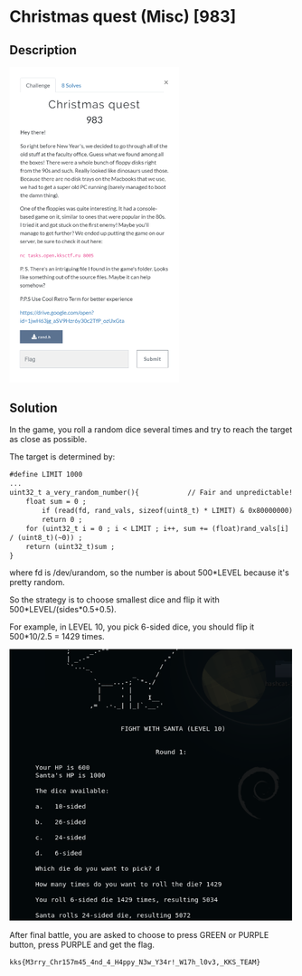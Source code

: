 # Christmas quest (Misc) \[983\]

## __Description__

<img src="chall.png" width="300">

## __Solution__

In the game, you roll a random dice several times and try to reach the target as close as possible.

The target is determined by:

```
#define LIMIT 1000 
...
uint32_t a_very_random_number(){			// Fair and unpredictable!
	float sum = 0 ;
       	if (read(fd, rand_vals, sizeof(uint8_t) * LIMIT) & 0x80000000)
		return 0 ;
	for (uint32_t i = 0 ; i < LIMIT ; i++, sum += (float)rand_vals[i] / (uint8_t)(~0)) ;
	return (uint32_t)sum ;  
}
```

where fd is /dev/urandom, so the number is about 500*LEVEL because it's pretty random.

So the strategy is to choose smallest dice and flip it with 500\*LEVEL/(sides\*0.5+0.5).

For example, in LEVEL 10, you pick 6-sided dice, you should flip it 500\*10/2.5 = 1429 times.

<img src="level10.png" width="500">

After final battle, you are asked to choose to press GREEN or PURPLE button, press PURPLE and get the flag.

```
kks{M3rry_Chr157m45_4nd_4_H4ppy_N3w_Y34r!_W17h_l0v3,_KKS_TEAM}
```
